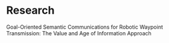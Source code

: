 # Research
Goal-Oriented Semantic Communications for Robotic Waypoint Transmission: The Value and Age of Information Approach
